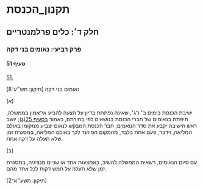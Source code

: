 # תקנון_הכנסת

## חלק ד׳: כלים פרלמנטריים

### פרק רביעי: נאומים בני דקה

#### סעיף 51

[51.](https://he.wikisource.org/wiki/%D7%AA%D7%A7%D7%A0%D7%95%D7%9F_%D7%94%D7%9B%D7%A0%D7%A1%D7%AA#%D7%A1%D7%A2%D7%99%D7%A3_51)

נאומים בני דקה [תיקון: תש״ע־8]

(א)

ישיבת הכנסת בימים ב׳ ו־ג׳, שאינה נפתחת בדיון על הצעה להביע אי־אמון בממשלה, תיפתח בנאומים של חברי הכנסת בנושאים לפי בחירתם, כאמור [בסעיף 25(ג)](https://he.wikisource.org/wiki/%D7%AA%D7%A7%D7%A0%D7%95%D7%9F_%D7%94%D7%9B%D7%A0%D7%A1%D7%AA#%D7%A1%D7%A2%D7%99%D7%A3_25); יושב ראש הישיבה יקבע את סדר הנואמים; חבר הכנסת המבקש לנאום יצביע ממקומו באולם המליאה, וידבר, פעם אחת בלבד, מהמקום המיועד לכך באולם המליאה, במסגרת זמן שלא תעלה על דקה אחת.

(ב)

עם סיום הנאומים, רשאית הממשלה להשיב, באמצעות אחד או שניים מנציגיה, במסגרת זמן שלא תעלה על חמש דקות לכל אחד מהם.

[תיקון: תשע״א־2]